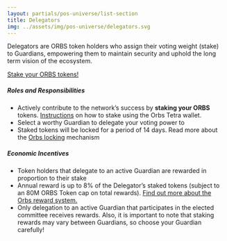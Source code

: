 ```yaml
---
layout: partials/pos-universe/list-section
title: Delegators
img: ../assets/img/pos-universe/delegators.svg
---
```


Delegators are ORBS token holders who assign their voting weight (stake) to Guardians, empowering them to maintain security and uphold the long term vision of the ecosystem.

[Stake your ORBS tokens!](/ "button")

##### Roles and Responsibilities

- Actively contribute to the network’s success by **staking your ORBS**
  tokens. [Instructions](http://www.orbs.com "link") on how to stake using the Orbs Tetra wallet.
- Select a worthy Guardian to delegate your voting power to
- Staked tokens will be locked for a period of 14 days.
  Read more about the [Orbs locking](http://www.orbs.com "link") mechanism

##### Economic Incentives

- Token holders that delegate to an active Guardian are rewarded in proportion
  to their stake
- Annual reward is up to 8% of the Delegator’s staked tokens (subject to an 80M ORBS Token cap on total rewards). [Find out more about the Orbs reward system.](https://orbs-network.github.io/v1-snapshot/ "link")
- Only delegation to an active Guardian that participates in the elected committee receives rewards. Also, it is important to note that staking rewards may vary between Guardians, so choose your Guardian carefully!
